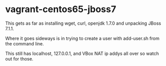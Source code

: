 vagrant-centos65-jboss7
=======================
This gets as far as installing wget, curl, openjdk 1.7.0 and unpacking JBoss 7.1.1.

Where it goes sideways is in trying to create a user with add-user.sh from the command line.

This still has localhost, 127.0.0.1, and VBox NAT ip addys all over so watch out for those.
